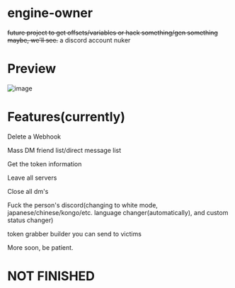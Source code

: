 # engine-owner
~~future project to get offsets/variables or hack something/gen something maybe, we'll see.~~
a discord account nuker

# Preview
![image](https://media.discordapp.net/attachments/1023911532108709898/1069309679328567337/Download.png?width=911&height=468)

# Features(currently)
Delete a Webhook

Mass DM friend list/direct message list

Get the token information

Leave all servers

Close all dm's

Fuck the person's discord(changing to white mode, japanese/chinese/kongo/etc. language changer(automatically), and custom status changer)

token grabber builder you can send to victims

More soon, be patient.

# NOT FINISHED
